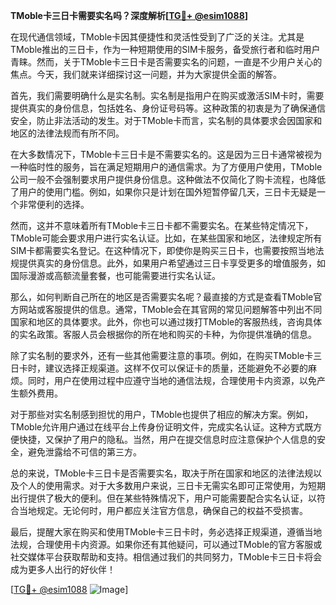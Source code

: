 **TMoble卡三日卡需要实名吗？深度解析[[TG💪+ @esim1088](https://t.me/s/esim1088)]**

在现代通信领域，TMoble卡因其便捷性和灵活性受到了广泛的关注。尤其是TMoble推出的三日卡，作为一种短期使用的SIM卡服务，备受旅行者和临时用户青睐。然而，关于TMoble卡三日卡是否需要实名的问题，一直是不少用户关心的焦点。今天，我们就来详细探讨这一问题，并为大家提供全面的解答。

首先，我们需要明确什么是实名制。实名制是指用户在购买或激活SIM卡时，需要提供真实的身份信息，包括姓名、身份证号码等。这种政策的初衷是为了确保通信安全，防止非法活动的发生。对于TMoble卡而言，实名制的具体要求会因国家和地区的法律法规而有所不同。

在大多数情况下，TMoble卡三日卡是不需要实名的。这是因为三日卡通常被视为一种临时性的服务，旨在满足短期用户的通信需求。为了方便用户使用，TMoble公司一般不会强制要求用户提供身份信息。这种做法不仅简化了购卡流程，也降低了用户的使用门槛。例如，如果你只是计划在国外短暂停留几天，三日卡无疑是一个非常便利的选择。

然而，这并不意味着所有TMoble卡三日卡都不需要实名。在某些特定情况下，TMoble可能会要求用户进行实名认证。比如，在某些国家和地区，法律规定所有SIM卡都需要实名登记。在这种情况下，即使你是购买三日卡，也需要按照当地法规提供真实的身份信息。此外，如果用户希望通过三日卡享受更多的增值服务，如国际漫游或高额流量套餐，也可能需要进行实名认证。

那么，如何判断自己所在的地区是否需要实名呢？最直接的方式是查看TMoble官方网站或客服提供的信息。通常，TMoble会在其官网的常见问题解答中列出不同国家和地区的具体要求。此外，你也可以通过拨打TMoble的客服热线，咨询具体的实名政策。客服人员会根据你的所在地和购买的卡种，为你提供准确的信息。

除了实名制的要求外，还有一些其他需要注意的事项。例如，在购买TMoble卡三日卡时，建议选择正规渠道。这样不仅可以保证卡的质量，还能避免不必要的麻烦。同时，用户在使用过程中应遵守当地的通信法规，合理使用卡内资源，以免产生额外费用。

对于那些对实名制感到担忧的用户，TMoble也提供了相应的解决方案。例如，TMoble允许用户通过在线平台上传身份证明文件，完成实名认证。这种方式既方便快捷，又保护了用户的隐私。当然，用户在提交信息时应注意保护个人信息的安全，避免泄露给不可信的第三方。

总的来说，TMoble卡三日卡是否需要实名，取决于所在国家和地区的法律法规以及个人的使用需求。对于大多数用户来说，三日卡无需实名即可正常使用，为短期出行提供了极大的便利。但在某些特殊情况下，用户可能需要配合实名认证，以符合当地规定。无论何时，用户都应关注官方信息，确保自己的权益不受损害。

最后，提醒大家在购买和使用TMoble卡三日卡时，务必选择正规渠道，遵循当地法规，合理使用卡内资源。如果你还有其他疑问，可以通过TMoble的官方客服或社交媒体平台获取帮助和支持。相信通过我们的共同努力，TMoble卡三日卡将会成为更多人出行的好伙伴！

[[TG💪+ @esim1088](https://t.me/s/esim1088) ![Image](https://i.postimg.cc/4NQfJmqS/Snipaste-2025-05-13-00-14-12.png)]